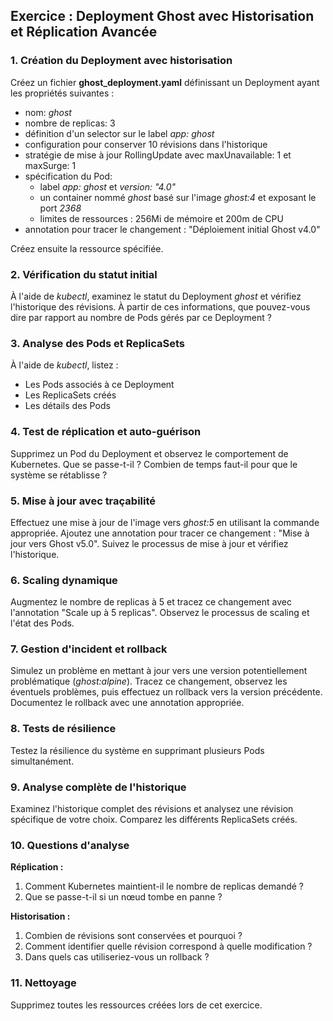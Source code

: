 ## Exercice : Deployment Ghost avec Historisation et Réplication Avancée

### 1. Création du Deployment avec historisation

Créez un fichier **ghost_deployment.yaml** définissant un Deployment ayant les propriétés suivantes :
* nom: *ghost*
* nombre de replicas: 3
* définition d'un selector sur le label *app: ghost*
* configuration pour conserver 10 révisions dans l'historique
* stratégie de mise à jour RollingUpdate avec maxUnavailable: 1 et maxSurge: 1
* spécification du Pod:
   * label *app: ghost* et *version: "4.0"*
   * un container nommé *ghost* basé sur l'image *ghost:4* et exposant le port *2368*
   * limites de ressources : 256Mi de mémoire et 200m de CPU
* annotation pour tracer le changement : "Déploiement initial Ghost v4.0"

Créez ensuite la ressource spécifiée.

### 2. Vérification du statut initial

À l'aide de *kubectl*, examinez le statut du Deployment *ghost* et vérifiez l'historique des révisions.
À partir de ces informations, que pouvez-vous dire par rapport au nombre de Pods gérés par ce Deployment ?

### 3. Analyse des Pods et ReplicaSets

À l'aide de *kubectl*, listez :
- Les Pods associés à ce Deployment
- Les ReplicaSets créés
- Les détails des Pods

### 4. Test de réplication et auto-guérison

Supprimez un Pod du Deployment et observez le comportement de Kubernetes.
Que se passe-t-il ? Combien de temps faut-il pour que le système se rétablisse ?

### 5. Mise à jour avec traçabilité

Effectuez une mise à jour de l'image vers *ghost:5* en utilisant la commande appropriée.
Ajoutez une annotation pour tracer ce changement : "Mise à jour vers Ghost v5.0".
Suivez le processus de mise à jour et vérifiez l'historique.

### 6. Scaling dynamique

Augmentez le nombre de replicas à 5 et tracez ce changement avec l'annotation "Scale up à 5 replicas".
Observez le processus de scaling et l'état des Pods.

### 7. Gestion d'incident et rollback

Simulez un problème en mettant à jour vers une version potentiellement problématique (*ghost:alpine*).
Tracez ce changement, observez les éventuels problèmes, puis effectuez un rollback vers la version précédente.
Documentez le rollback avec une annotation appropriée.

### 8. Tests de résilience

Testez la résilience du système en supprimant plusieurs Pods simultanément.

### 9. Analyse complète de l'historique

Examinez l'historique complet des révisions et analysez une révision spécifique de votre choix.
Comparez les différents ReplicaSets créés.

### 10. Questions d'analyse

**Réplication :**
1. Comment Kubernetes maintient-il le nombre de replicas demandé ?
2. Que se passe-t-il si un nœud tombe en panne ?

**Historisation :**
1. Combien de révisions sont conservées et pourquoi ?
2. Comment identifier quelle révision correspond à quelle modification ?
3. Dans quels cas utiliseriez-vous un rollback ?

### 11. Nettoyage

Supprimez toutes les ressources créées lors de cet exercice.